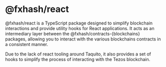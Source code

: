 # @fxhash/react

@fxhash/react is a TypeScript package designed to simplify blockchain interactions and provide utility hooks for React applications. It acts as an intermediary layer between the @fxhash/contracts-{blockchains} packages, allowing you to interact with the various blockchains contracts in a consistent manner.

Due to the lack of react tooling around Taquito, it also provides a set of hooks to simplify the process of interacting with the Tezos blockchain.
